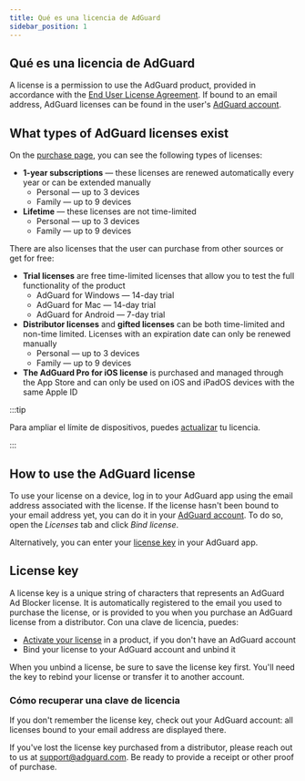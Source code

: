 ```yaml
---
title: Qué es una licencia de AdGuard
sidebar_position: 1
---
```


## Qué es una licencia de AdGuard

A license is a permission to use the AdGuard product, provided in accordance with the [End User License Agreement](https://adguard.com/eula.html). If bound to an email address, AdGuard licenses can be found in the user's [AdGuard account](https://my.adguard.com/).

## What types of AdGuard licenses exist

On the [purchase page](https://adguard.com/license.html), you can see the following types of licenses:

- **1-year subscriptions** — these licenses are renewed automatically every year or can be extended manually
    - Personal — up to 3 devices
    - Family — up to 9 devices
- **Lifetime** — these licenses are not time-limited
    - Personal — up to 3 devices
    - Family — up to 9 devices

There are also licenses that the user can purchase from other sources or get for free:

- **Trial licenses** are free time-limited licenses that allow you to test the full functionality of the product
    - AdGuard for Windows — 14-day trial
    - AdGuard for Mac — 14-day trial
    - AdGuard for Android — 7-day trial
- **Distributor licenses** and **gifted licenses** can be both time-limited and non-time limited. Licenses with an expiration date can only be renewed manually
    - Personal — up to 3 devices
    - Family — up to 9 devices
- **The AdGuard Pro for iOS license** is purchased and managed through the App Store and can only be used on iOS and iPadOS devices with the same Apple ID

:::tip

Para ampliar el límite de dispositivos, puedes [actualizar](../payment-options/#upgrade) tu licencia.

:::

## How to use the AdGuard license

To use your license on a device, log in to your AdGuard app using the email address associated with the license. If the license hasn't been bound to your email address yet, you can do it in your [AdGuard account](https://my.adguard.com/). To do so, open the *Licenses* tab and click *Bind license*.

Alternatively, you can enter your [license key](#license-key) in your AdGuard app.

## License key

A license key is a unique string of characters that represents an AdGuard Ad Blocker license. It is automatically registered to the email you used to purchase the license, or is provided to you when you purchase an AdGuard license from a distributor. Con una clave de licencia, puedes:

- [Activate your license](../activation) in a product, if you don't have an AdGuard account
- Bind your license to your AdGuard account and unbind it

When you unbind a license, be sure to save the license key first. You'll need the key to rebind your license or transfer it to another account.

### Cómo recuperar una clave de licencia

If you don't remember the license key, check out your AdGuard account: all licenses bound to your email address are displayed there.

If you've lost the license key purchased from a distributor, please reach out to us at support@adguard.com. Be ready to provide a receipt or other proof of purchase.
